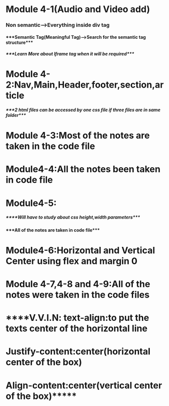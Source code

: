 # **Module 4-1(Audio and Video add)**



### **Non semantic-->Everything inside div tag**



#### **\*\*\*Semantic Tag(Meaningful Tag)-->Search for the semantic tag structure\*\*\***



##### \*\*\***Learn More about Iframe tag when it will be required\*\*\***





# 

# **Module 4-2:Nav,Main,Header,footer,section,article**



###### **\*\*\*2 html files can be accessed by one css file if three files are in same folder\*\*\***



# **Module 4-3:Most of the notes are taken in the code file**





# **Module4-4:All the notes been taken in code file**



# **Module4-5:**

##### **\*\*\*\*Will have to study about css height,width parameters\*\*\***



**\*\*\*All of the notes are taken in code file\*\*\***



##### 

# **Module4-6:Horizontal and Vertical Center using flex and margin 0**







# Module 4-7,4-8 and 4-9:All of the notes were taken in the code files



# **\*\*\*\*V.V.I.N: text-align:to put the texts center of the horizontal line**

# 

# **Justify-content:center(horizontal center of the box)**



# **Align-content:center(vertical center of the box)\*\*\*\*\***

# 

